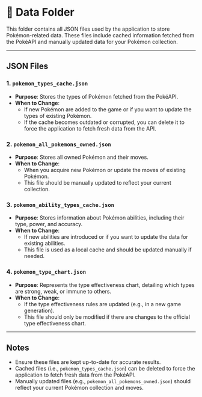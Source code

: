 # 📂 Data Folder

This folder contains all JSON files used by the application to store Pokémon-related data. These files include cached information fetched from the PokéAPI and manually updated data for your Pokémon collection.

---

## JSON Files

### 1. **`pokemon_types_cache.json`**
- **Purpose**: Stores the types of Pokémon fetched from the PokéAPI.
- **When to Change**: 
  - If new Pokémon are added to the game or if you want to update the types of existing Pokémon.
  - If the cache becomes outdated or corrupted, you can delete it to force the application to fetch fresh data from the API.

### 2. **`pokemon_all_pokemons_owned.json`**
- **Purpose**: Stores all owned Pokémon and their moves.
- **When to Change**:
  - When you acquire new Pokémon or update the moves of existing Pokémon.
  - This file should be manually updated to reflect your current collection.

### 3. **`pokemon_ability_types_cache.json`**
- **Purpose**: Stores information about Pokémon abilities, including their type, power, and accuracy.
- **When to Change**:
  - If new abilities are introduced or if you want to update the data for existing abilities.
  - This file is used as a local cache and should be updated manually if needed.

### 4. **`pokemon_type_chart.json`**
- **Purpose**: Represents the type effectiveness chart, detailing which types are strong, weak, or immune to others.
- **When to Change**:
  - If the type effectiveness rules are updated (e.g., in a new game generation).
  - This file should only be modified if there are changes to the official type effectiveness chart.

---

## Notes
- Ensure these files are kept up-to-date for accurate results.
- Cached files (i.e., `pokemon_types_cache.json`) can be deleted to force the application to fetch fresh data from the PokéAPI.
- Manually updated files (e.g., `pokemon_all_pokemons_owned.json`) should reflect your current Pokémon collection and moves.